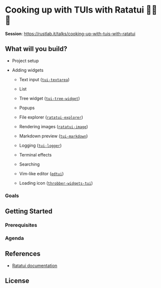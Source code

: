 # Cooking up with TUIs with Ratatui 👨‍🍳🐀

**Session**: <https://rustlab.it/talks/cooking-up-with-tuis-with-ratatui>

## What will you build?

- Project setup
- Adding widgets

  - Text input ([`tui-textarea`](https://github.com/rhysd/tui-textarea))
  - List
  - Tree widget ([`tui-tree-widget`](https://github.com/EdJoPaTo/tui-rs-tree-widget))
  - Popups
  - File explorer ([`ratatui-explorer`](https://github.com/tatounee/ratatui-explorer))
  - Rendering images ([`ratatui-image`](https://crates.io/crates/ratatui-image))
  - Markdown preview ([`tui-markdown`](https://github.com/joshka/tui-markdown))
  - Logging ([`tui-logger`](https://github.com/gin66/tui-logger))
  - Terminal effects

  - Searching
  - Vim-like editor ([`edtui`](https://github.com/preiter93/edtui))
  - Loading icon ([`throbber-widgets-tui`](https://github.com/arkbig/throbber-widgets-tui))

### Goals

## Getting Started

### Prerequisites

### Agenda

## References

- [Ratatui documentation](https://ratatui.rs/)

## License
